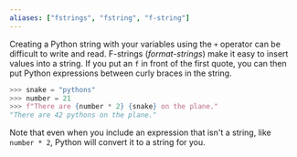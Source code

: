 ```yaml
---
aliases: ["fstrings", "fstring", "f-string"]
---
```

Creating a Python string with your variables using the `+` operator can be difficult to write and read. F-strings (*format-strings*) make it easy to insert values into a string. If you put an `f` in front of the first quote, you can then put Python expressions between curly braces in the string.

```py
>>> snake = "pythons"
>>> number = 21
>>> f"There are {number * 2} {snake} on the plane."
"There are 42 pythons on the plane."
```
Note that even when you include an expression that isn't a string, like `number * 2`, Python will convert it to a string for you.
